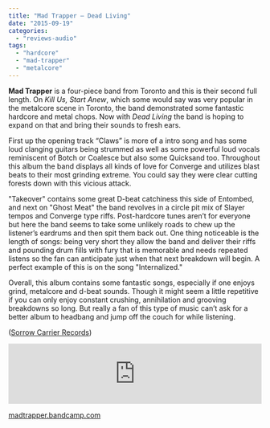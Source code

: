 ```yaml
---
title: "Mad Trapper – Dead Living"
date: "2015-09-19"
categories: 
  - "reviews-audio"
tags: 
  - "hardcore"
  - "mad-trapper"
  - "metalcore"
---
```


**Mad Trapper** is a four-piece band from Toronto and this is their second full length. On _Kill Us, Start Anew_, which some would say was very popular in the metalcore scene in Toronto, the band demonstrated some fantastic hardcore and metal chops. Now with _Dead Living_ the band is hoping to expand on that and bring their sounds to fresh ears.

First up the opening track “Claws” is more of a intro song and has some loud clanging guitars being strummed as well as some powerful loud vocals reminiscent of Botch or Coalesce but also some Quicksand too. Throughout this album the band displays all kinds of love for Converge and utilizes blast beats to their most grinding extreme. You could say they were clear cutting forests down with this vicious attack.

"Takeover" contains some great D-beat catchiness this side of Entombed, and next on "Ghost Meat" the band revolves in a circle pit mix of Slayer tempos and Converge type riffs. Post-hardcore tunes aren’t for everyone but here the band seems to take some unlikely roads to chew up the listener’s eardrums and then spit them back out. One thing noticeable is the length of songs: being very short they allow the band and deliver their riffs and pounding drum fills with fury that is memorable and needs repeated listens so the fan can anticipate just when that next breakdown will begin. A perfect example of this is on the song "Internalized."

Overall, this album contains some fantastic songs, especially if one enjoys grind, metalcore and d-beat sounds. Though it might seem a little repetitive if you can only enjoy constant crushing, annihilation and grooving breakdowns so long. But really a fan of this type of music can’t ask for a better album to headbang and jump off the couch for while listening.

([Sorrow Carrier Records](https://www.facebook.com/SorrowCarrierRecords))

<iframe style="border: 0; width: 100%; height: 120px;" src="https://bandcamp.com/EmbeddedPlayer/album=805452834/size=large/bgcol=ffffff/linkcol=0687f5/tracklist=false/artwork=small/transparent=true/" width="300" height="150" seamless=""><a href="http://madtrapper.bandcamp.com/album/dead-living">Dead Living by Mad Trapper</a></iframe>

[madtrapper.bandcamp.com](http://madtrapper.bandcamp.com)
